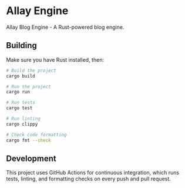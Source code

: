 # Allay Engine

Allay Blog Engine - A Rust-powered blog engine.

## Building

Make sure you have Rust installed, then:

```bash
# Build the project
cargo build

# Run the project
cargo run

# Run tests
cargo test

# Run linting
cargo clippy

# Check code formatting
cargo fmt --check
```

## Development

This project uses GitHub Actions for continuous integration, which runs tests, linting, and formatting checks on every push and pull request.
